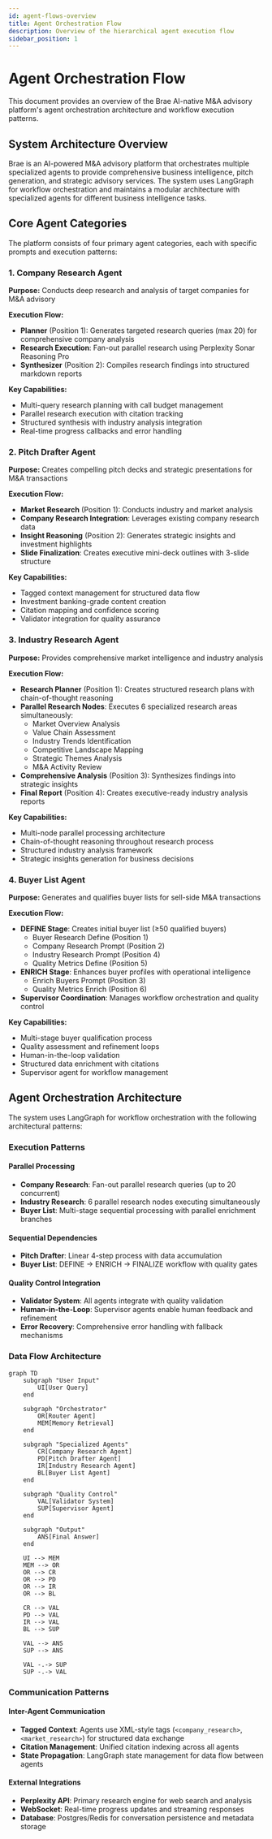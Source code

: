```yaml
---
id: agent-flows-overview
title: Agent Orchestration Flow
description: Overview of the hierarchical agent execution flow
sidebar_position: 1
---
```


# Agent Orchestration Flow

This document provides an overview of the Brae AI-native M&A advisory platform's agent orchestration architecture and workflow execution patterns.

## System Architecture Overview

Brae is an AI-powered M&A advisory platform that orchestrates multiple specialized agents to provide comprehensive business intelligence, pitch generation, and strategic advisory services. The system uses LangGraph for workflow orchestration and maintains a modular architecture with specialized agents for different business intelligence tasks.

## Core Agent Categories

The platform consists of four primary agent categories, each with specific prompts and execution patterns:

### 1. Company Research Agent

**Purpose:** Conducts deep research and analysis of target companies for M&A advisory

**Execution Flow:**

- **Planner** (Position 1): Generates targeted research queries (max 20) for comprehensive company analysis
- **Research Execution**: Fan-out parallel research using Perplexity Sonar Reasoning Pro
- **Synthesizer** (Position 2): Compiles research findings into structured markdown reports

**Key Capabilities:**

- Multi-query research planning with call budget management
- Parallel research execution with citation tracking
- Structured synthesis with industry analysis integration
- Real-time progress callbacks and error handling

### 2. Pitch Drafter Agent

**Purpose:** Creates compelling pitch decks and strategic presentations for M&A transactions

**Execution Flow:**

- **Market Research** (Position 1): Conducts industry and market analysis
- **Company Research Integration**: Leverages existing company research data
- **Insight Reasoning** (Position 2): Generates strategic insights and investment highlights
- **Slide Finalization**: Creates executive mini-deck outlines with 3-slide structure

**Key Capabilities:**

- Tagged context management for structured data flow
- Investment banking-grade content creation
- Citation mapping and confidence scoring
- Validator integration for quality assurance

### 3. Industry Research Agent

**Purpose:** Provides comprehensive market intelligence and industry analysis

**Execution Flow:**

- **Research Planner** (Position 1): Creates structured research plans with chain-of-thought reasoning
- **Parallel Research Nodes**: Executes 6 specialized research areas simultaneously:
  - Market Overview Analysis
  - Value Chain Assessment
  - Industry Trends Identification
  - Competitive Landscape Mapping
  - Strategic Themes Analysis
  - M&A Activity Review
- **Comprehensive Analysis** (Position 3): Synthesizes findings into strategic insights
- **Final Report** (Position 4): Creates executive-ready industry analysis reports

**Key Capabilities:**

- Multi-node parallel processing architecture
- Chain-of-thought reasoning throughout research process
- Structured industry analysis framework
- Strategic insights generation for business decisions

### 4. Buyer List Agent

**Purpose:** Generates and qualifies buyer lists for sell-side M&A transactions

**Execution Flow:**

- **DEFINE Stage**: Creates initial buyer list (≥50 qualified buyers)
  - Buyer Research Define (Position 1)
  - Company Research Prompt (Position 2)
  - Industry Research Prompt (Position 4)
  - Quality Metrics Define (Position 5)
- **ENRICH Stage**: Enhances buyer profiles with operational intelligence
  - Enrich Buyers Prompt (Position 3)
  - Quality Metrics Enrich (Position 6)
- **Supervisor Coordination**: Manages workflow orchestration and quality control

**Key Capabilities:**

- Multi-stage buyer qualification process
- Quality assessment and refinement loops
- Human-in-the-loop validation
- Structured data enrichment with citations
- Supervisor agent for workflow management

## Agent Orchestration Architecture

The system uses LangGraph for workflow orchestration with the following architectural patterns:

### Execution Patterns

#### Parallel Processing

- **Company Research**: Fan-out parallel research queries (up to 20 concurrent)
- **Industry Research**: 6 parallel research nodes executing simultaneously
- **Buyer List**: Multi-stage sequential processing with parallel enrichment branches

#### Sequential Dependencies

- **Pitch Drafter**: Linear 4-step process with data accumulation
- **Buyer List**: DEFINE → ENRICH → FINALIZE workflow with quality gates

#### Quality Control Integration

- **Validator System**: All agents integrate with quality validation
- **Human-in-the-Loop**: Supervisor agents enable human feedback and refinement
- **Error Recovery**: Comprehensive error handling with fallback mechanisms

### Data Flow Architecture

```mermaid
graph TD
    subgraph "User Input"
        UI[User Query]
    end

    subgraph "Orchestrator"
        OR[Router Agent]
        MEM[Memory Retrieval]
    end

    subgraph "Specialized Agents"
        CR[Company Research Agent]
        PD[Pitch Drafter Agent]
        IR[Industry Research Agent]
        BL[Buyer List Agent]
    end

    subgraph "Quality Control"
        VAL[Validator System]
        SUP[Supervisor Agent]
    end

    subgraph "Output"
        ANS[Final Answer]
    end

    UI --> MEM
    MEM --> OR
    OR --> CR
    OR --> PD
    OR --> IR
    OR --> BL

    CR --> VAL
    PD --> VAL
    IR --> VAL
    BL --> SUP

    VAL --> ANS
    SUP --> ANS

    VAL -.-> SUP
    SUP -.-> VAL
```

### Communication Patterns

#### Inter-Agent Communication

- **Tagged Context**: Agents use XML-style tags (`<company_research>`, `<market_research>`) for structured data exchange
- **Citation Management**: Unified citation indexing across all agents
- **State Propagation**: LangGraph state management for data flow between agents

#### External Integrations

- **Perplexity API**: Primary research engine for web search and analysis
- **WebSocket**: Real-time progress updates and streaming responses
- **Database**: Postgres/Redis for conversation persistence and metadata storage
